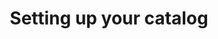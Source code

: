 ---
title: Setting up your catalog
publishedDate: '2022-04-23T14:00:00.0Z'
description: Setting up your catalog

category: header
---